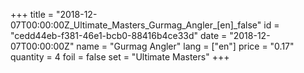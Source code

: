 +++
title = "2018-12-07T00:00:00Z_Ultimate_Masters_Gurmag_Angler_[en]_false"
id = "cedd44eb-f381-46e1-bcb0-88416b4ce33d"
date = "2018-12-07T00:00:00Z"
name = "Gurmag Angler"
lang = ["en"]
price = "0.17"
quantity = 4
foil = false
set = "Ultimate Masters"
+++
